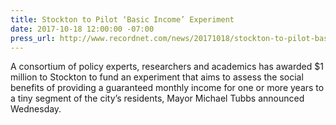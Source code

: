 ```yaml
---
title: Stockton to Pilot ‘Basic Income’ Experiment
date: 2017-10-18 12:00:00 -07:00
press_url: http://www.recordnet.com/news/20171018/stockton-to-pilot-basic-income-experiment
---
```


A consortium of policy experts, researchers and academics has awarded $1 million to Stockton to fund an experiment that aims to assess the social benefits of providing a guaranteed monthly income for one or more years to a tiny segment of the city’s residents, Mayor Michael Tubbs announced Wednesday.
